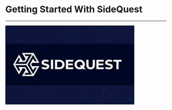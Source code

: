 
# Getting Started With SideQuest<br>
---
<img height="80%" src="Images/SideQuestLogo.png" width="80%"/>